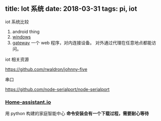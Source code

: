 title: Iot 系统
date: 2018-03-31
tags: pi, iot
---

iot 系统比较
1. android thing
2. [windows](https://docs.microsoft.com/en-us/windows/iot-core/windows-iot)
3. [gateway](https://github.com/mozilla-iot/gateway) 一个 web 程序，对内连接设备。 对外通过代理在任意地点都能访问。


iot 相关资源

https://github.com/rwaldron/johnny-five

串口

https://github.com/node-serialport/node-serialport


### [Home-assistant.io](https://github.com/home-assistant/home-assistant)
用 python 构建的家庭智能中心 **命令安装会有一个下载过程，需要耐心等待**